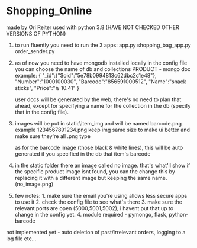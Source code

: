 # Shopping_Online

made by Ori Reiter
used with python 3.8 (HAVE NOT CHECKED OTHER VERSIONS OF PYTHON)

1)  to run fluently you need to run the 3 apps:
    app.py
    shopping_bag_app.py
    order_sender.py

2)  as of now you need to have mongodb installed locally 
    in the config file you can choose the name of db and collections
    PRODUCT - mongo doc example:
    {
    "_id":{"$oid":"5e78b0994813c62dbc2c1e48"},
    "Number":"1000100030",
    "Barcode":"856591000512",
    "Name":"snack sticks",
    "Price":"₪ 10.41"
    }

    user docs will be generated by the web, there's no need to plan that ahead,
    except for specifying a name for the collection in the db (specify that in the config file).

3)  images will be put in static\item_img and will be named barcode.png
    example 1234567891234.png
    keep img same size to make ui better and make sure they're all .png type

    as for the barcode image (those black & white lines), this will be auto generated
    if you specified in the db that item's barcode

4)  in the static folder there an image called no image. that's what'll
    show if the specific product image isnt found, you can the change this by replacing it with a different image
    but keeping the same name. (no_image.png)


5)  few notes:
        1. make sure the email you're using allows less secure apps to use it
        2. check the config file to see what's there
        3. make sure the relevant ports are open (5000,5001,5002),
           i havent put that up to change in the config yet.
        4. module required - pymongo, flask, python-barcode


not implemented yet - auto deletion of past/irrelevant orders, logging to a log file etc...